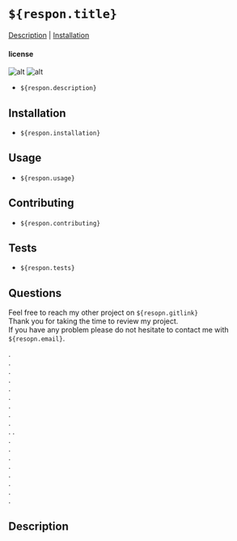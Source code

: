 # `${respon.title}`

[Description](#Description)  |  [Installation](#Installation)

#### license
![alt](https://img.shields.io/github/license/ian29012/Work-Day-Scheduler?style=for-the-badge)
![alt](https://img.shields.io/github/license/{respon.gitlink}/${respon.projectname}?style=for-the-badge)



* `${respon.description}`

## Installation

* `${respon.installation}`

## Usage

* `${respon.usage}`

## Contributing

* `${respon.contributing}`

## Tests

* `${respon.tests}`

## Questions

Feel free to reach my other project on `${resopn.gitlink}`  
Thank you for taking the time to review my project.  
If you have any problem please do not hesitate to contact me with `${resopn.email}`.




















.  
.  
.  
.  
.  
.  
.  
.  
.  
.
.  
.  
.  
.  
.  
.  
.  
.  
.  
## Description